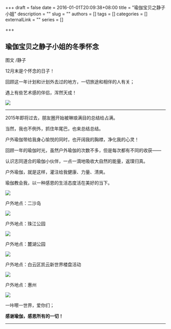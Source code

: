 +++
draft = false
date = 2016-01-01T20:09:38+08:00
title = "瑜伽宝贝之静子小姐"
description = ""
slug = ""
authors = []
tags = []
categories = []
externalLink = ""
series = []

+++




## **瑜伽宝贝之静子小姐的冬季怀念**

图文 /静子



12月末是个怀念的日子！

回顾这一年计划和计划外去过的地方，一切旅途和相伴的人有关；

遇上有些艺术感的伴侣，浑然天成！



![](https://raw.githubusercontent.com/lshcool/pic/master/202112251600358.jpg)

------



2015年即将过去，朋友圈开始被琳琅满目的总结给占满。

当然，我也不例外，抓住年尾巴，也来总结总结。 



户外瑜伽带给我身心愉悦的同时，也开阔我的胸襟，净化我的心灵！



回顾一年的瑜伽时光，虽然户外瑜伽的次数不多，但是每次都有不同的收获——

认识志同道合的瑜伽小伙伴，一点一滴地吸收大自然的能量，返璞归真。



户外瑜伽，就是这样，灌注给我健康、力量、清爽。



瑜伽教会我，以一种感恩的生活态度活在美好的当下。 




![](https://raw.githubusercontent.com/lshcool/pic/master/202112251600359.jpg)


户外地点：二沙岛


![](https://raw.githubusercontent.com/lshcool/pic/master/202112251600360.jpg)




户外地点：珠江公园


![](https://raw.githubusercontent.com/lshcool/pic/master/202112251600361.jpg)


户外地点：麓湖公园


![](https://raw.githubusercontent.com/lshcool/pic/master/202112251600362.jpg)





户外地点：白云区凯云新世界楼盘活动


![](https://raw.githubusercontent.com/lshcool/pic/master/202112251600363.jpg)





户外地点：惠州


![](https://raw.githubusercontent.com/lshcool/pic/master/202112251600364.jpg)


一咔嚓一世界，爱你们；

**感谢瑜伽，感恩所有的一切！**

------
